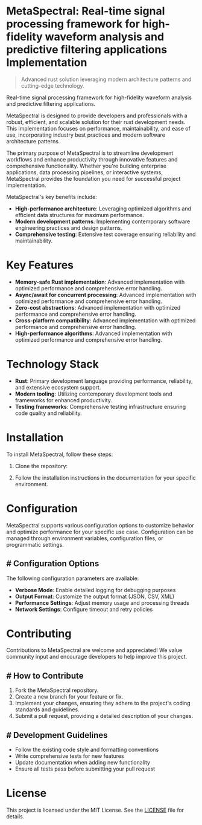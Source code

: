 <!-- fallback_MetaSpectral_20250802201150_57435 -->

# MetaSpectral: Real-time signal processing framework for high-fidelity waveform analysis and predictive filtering applications Implementation
> Advanced rust solution leveraging modern architecture patterns and cutting-edge technology.

Real-time signal processing framework for high-fidelity waveform analysis and predictive filtering applications.

MetaSpectral is designed to provide developers and professionals with a robust, efficient, and scalable solution for their rust development needs. This implementation focuses on performance, maintainability, and ease of use, incorporating industry best practices and modern software architecture patterns.

The primary purpose of MetaSpectral is to streamline development workflows and enhance productivity through innovative features and comprehensive functionality. Whether you're building enterprise applications, data processing pipelines, or interactive systems, MetaSpectral provides the foundation you need for successful project implementation.

MetaSpectral's key benefits include:

* **High-performance architecture**: Leveraging optimized algorithms and efficient data structures for maximum performance.
* **Modern development patterns**: Implementing contemporary software engineering practices and design patterns.
* **Comprehensive testing**: Extensive test coverage ensuring reliability and maintainability.

# Key Features

* **Memory-safe Rust implementation**: Advanced implementation with optimized performance and comprehensive error handling.
* **Async/await for concurrent processing**: Advanced implementation with optimized performance and comprehensive error handling.
* **Zero-cost abstractions**: Advanced implementation with optimized performance and comprehensive error handling.
* **Cross-platform compatibility**: Advanced implementation with optimized performance and comprehensive error handling.
* **High-performance algorithms**: Advanced implementation with optimized performance and comprehensive error handling.

# Technology Stack

* **Rust**: Primary development language providing performance, reliability, and extensive ecosystem support.
* **Modern tooling**: Utilizing contemporary development tools and frameworks for enhanced productivity.
* **Testing frameworks**: Comprehensive testing infrastructure ensuring code quality and reliability.

# Installation

To install MetaSpectral, follow these steps:

1. Clone the repository:


2. Follow the installation instructions in the documentation for your specific environment.

# Configuration

MetaSpectral supports various configuration options to customize behavior and optimize performance for your specific use case. Configuration can be managed through environment variables, configuration files, or programmatic settings.

## # Configuration Options

The following configuration parameters are available:

* **Verbose Mode**: Enable detailed logging for debugging purposes
* **Output Format**: Customize the output format (JSON, CSV, XML)
* **Performance Settings**: Adjust memory usage and processing threads
* **Network Settings**: Configure timeout and retry policies

# Contributing

Contributions to MetaSpectral are welcome and appreciated! We value community input and encourage developers to help improve this project.

## # How to Contribute

1. Fork the MetaSpectral repository.
2. Create a new branch for your feature or fix.
3. Implement your changes, ensuring they adhere to the project's coding standards and guidelines.
4. Submit a pull request, providing a detailed description of your changes.

## # Development Guidelines

* Follow the existing code style and formatting conventions
* Write comprehensive tests for new features
* Update documentation when adding new functionality
* Ensure all tests pass before submitting your pull request

# License

This project is licensed under the MIT License. See the [LICENSE](https://github.com/cerenyilmazjinx/MetaSpectral/blob/main/LICENSE) file for details.
